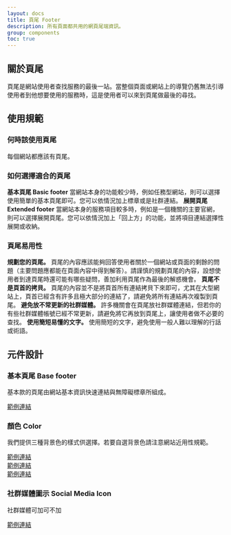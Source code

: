 ```yaml
---
layout: docs
title: 頁尾 Footer
description: 所有頁面都共用的網頁尾端資訊。
group: components
toc: true
---
```


## 關於頁尾

頁尾是網站使用者查找服務的最後一站。當整個頁面或網站上的導覽仍舊無法引導使用者到他想要使用的服務時，這是使用者可以來到頁尾做最後的尋找。

## 使用規範

### 何時該使用頁尾

每個網站都應該有頁尾。

### 如何選擇適合的頁尾

**基本頁尾 Basic footer** 當網站本身的功能較少時，例如任務型網站，則可以選擇使用簡單的基本頁尾即可。您可以依情況加上標章或是社群連結。
**展開頁尾 Extended footer** 當網站本身的服務項目較多時，例如是一個機關的主要官網，則可以選擇展開頁尾。您可以依情況加上「回上方」的功能，並將項目連結選擇性展開或收納。

### 頁尾易用性
**規劃您的頁尾。** 頁尾的內容應該能夠回答使用者關於一個網站或頁面的剩餘的問題（主要問題應都能在頁面內容中得到解答）。請謹慎的規劃頁尾的內容，設想使用者到達頁尾時還可能有哪些疑問，善加利用頁尾作為最後的解惑機會。
**頁尾不是頁首的拷貝。** 頁尾的內容並不是將頁首所有連結拷貝下來即可，尤其在大型網站上，頁首已經含有許多且極大部分的連結了，請避免將所有連結再次複製到頁尾。
**避免放不常更新的社群媒體。** 許多機關會在頁尾放社群媒體連結，但若你的有些社群媒體帳號已經不常更新，請避免將它再放到頁尾上，讓使用者做不必要的查找。
**使用簡短易懂的文字。** 使用簡短的文字，避免使用一般人難以理解的行話或術語。

## 元件設計

### 基本頁尾 Base footer

基本款的頁尾由網站基本資訊快速連結與無障礙標章所組成。

[範例連結](/docs/examples/footers/footer1)

### 顏色 Color

我們提供三種背景色的樣式供選擇。若要自選背景色請注意網站近用性規範。

[範例連結](/docs/examples/footers/footer2)<br>
[範例連結](/docs/examples/footers/footer3)<br>
[範例連結](/docs/examples/footers/footer4)

### 社群媒體圖示 Social Media Icon

社群媒體可加可不加

[範例連結](/docs/examples/footers/footer5)
